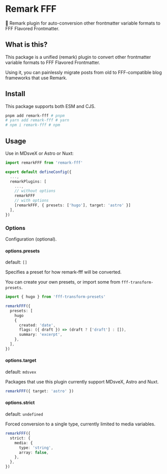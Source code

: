 # Remark **FFF**

🌟 Remark plugin for auto-conversion other frontmatter variable formats to FFF Flavored Frontmatter.

## What is this?

This package is a unified (remark) plugin to convert other frontmatter variable formats to FFF Flavored Frontmatter.

Using it, you can painlessly migrate posts from old to FFF-compatible blog frameworks that use Remark.

## Install

This package supports both ESM and CJS.

```bash
pnpm add remark-fff # pnpm
# yarn add remark-fff # yarn
# npm i remark-fff # npm
```

## Usage

Use in MDsveX or Astro or Nuxt:

```ts
import remarkFFF from 'remark-fff'

export default defineConfig({
  ...,
  remarkPlugins: [
    ...,
    // without options
    remarkFFF
    // with options
    [remarkFFF, { presets: ['hugo'], target: 'astro' }]
  ],
})
```

### Options

Configuration (optional).

#### options.presets

default: `[]`

Specifies a preset for how remark-fff will be converted.

You can create your own presets, or import some from `fff-transform-presets`.

```ts
import { hugo } from 'fff-transform-presets'

remarkFFF({
  presets: [
    hugo
    {
      created: 'date',
      flags: ({ draft }) => (draft ? ['draft'] : []),
      summary: 'excerpt',
    },
  ],
})
```

#### options.target

default: `mdsvex`

Packages that use this plugin currently support MDsveX, Astro and Nuxt.

```ts
remarkFFF({ target: 'astro' })
```

#### options.strict

default: `undefined`

Forced conversion to a single type, currently limited to media variables.

```ts
remarkFFF({
  strict: {
    media: {
      type: 'string',
      array: false,
    },
  },
})
```
